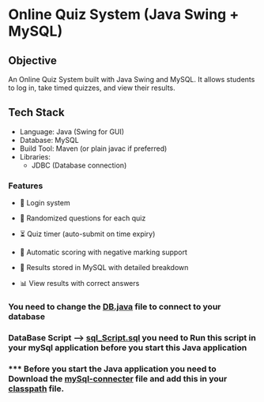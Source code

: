 # Online Quiz System (Java Swing + MySQL)

## Objective

An Online Quiz System built with Java Swing and MySQL.
It allows students to log in, take timed quizzes, and view their results.

## Tech Stack

* Language: Java (Swing for GUI)
* Database: MySQL
* Build Tool: Maven (or plain javac if preferred)
* Libraries:
    * JDBC (Database connection)

### Features

* 🔑 Login system

* 🎲 Randomized questions for each quiz

* ⏳ Quiz timer (auto-submit on time expiry)

* 🧮 Automatic scoring with negative marking support

* 💾 Results stored in MySQL with detailed breakdown

* 📊 View results with correct answers

### You need to change the [DB.java](https://github.com/Narayana48/Quiz_app/blob/master/src/com/quizapp/db/DB.java#L9) file to connect to your database

### DataBase Script --> [sql_Script.sql](https://github.com/Narayana48/Quiz_app/blob/master/sql_Script.sql) you need to Run this script in your mySql application before you start this Java application

### *** Before you start the Java application you need to Download the [mySql-connecter](https://sourceforge.net/projects/jdbcsql/files/jdbc/mysql-connector-java-8.0.18.jar/download) file and add this in your [classpath](https://github.com/Narayana48/Quiz_app/blob/master/.classpath) file.
